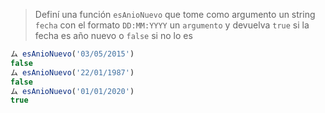 > Definí una función `esAnioNuevo` que tome como argumento un string `fecha` con el formato `DD:MM:YYYY` un `argumento` y devuelva `true` si la fecha es año nuevo o `false` si no lo es
>
```javascript
ム esAnioNuevo('03/05/2015')
false
ム esAnioNuevo('22/01/1987')
false
ム esAnioNuevo('01/01/2020')
true
```